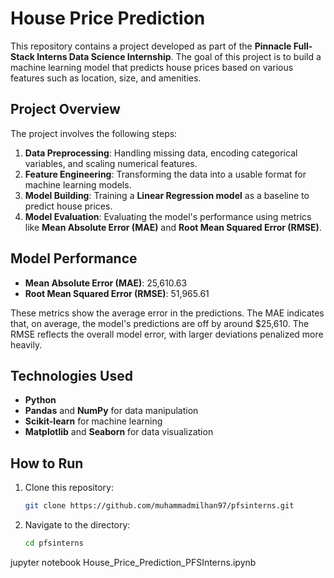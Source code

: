 # House Price Prediction

This repository contains a project developed as part of the **Pinnacle Full-Stack Interns Data Science Internship**. The goal of this project is to build a machine learning model that predicts house prices based on various features such as location, size, and amenities.

## Project Overview

The project involves the following steps:
1. **Data Preprocessing**: Handling missing data, encoding categorical variables, and scaling numerical features.
2. **Feature Engineering**: Transforming the data into a usable format for machine learning models.
3. **Model Building**: Training a **Linear Regression model** as a baseline to predict house prices.
4. **Model Evaluation**: Evaluating the model's performance using metrics like **Mean Absolute Error (MAE)** and **Root Mean Squared Error (RMSE)**.

## Model Performance
- **Mean Absolute Error (MAE)**: 25,610.63
- **Root Mean Squared Error (RMSE)**: 51,965.61

These metrics show the average error in the predictions. The MAE indicates that, on average, the model's predictions are off by around $25,610. The RMSE reflects the overall model error, with larger deviations penalized more heavily.

## Technologies Used
- **Python**
- **Pandas** and **NumPy** for data manipulation
- **Scikit-learn** for machine learning
- **Matplotlib** and **Seaborn** for data visualization

## How to Run
1. Clone this repository:
   ```bash
   git clone https://github.com/muhammadmilhan97/pfsinterns.git
2. Navigate to the directory:
   ```bash
   cd pfsinterns
jupyter notebook House_Price_Prediction_PFSInterns.ipynb


